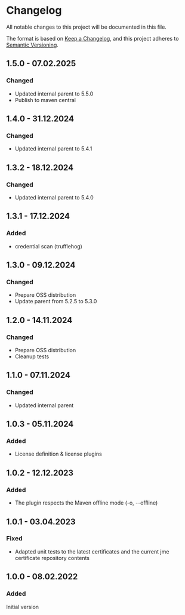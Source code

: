 # Changelog

All notable changes to this project will be documented in this file.

The format is based on [Keep a Changelog](https://keepachangelog.com/en/1.0.0/), and this project adheres
to [Semantic Versioning](https://semver.org/spec/v2.0.0.html).

## 1.5.0 - 07.02.2025

### Changed

- Updated internal parent to 5.5.0
- Publish to maven central

## 1.4.0 - 31.12.2024

### Changed

- Updated internal parent to 5.4.1

## 1.3.2 - 18.12.2024

### Changed

- Updated internal parent to 5.4.0

## 1.3.1 - 17.12.2024

### Added

- credential scan (trufflehog)

## 1.3.0 - 09.12.2024

### Changed

- Prepare OSS distribution
- Update parent from 5.2.5 to 5.3.0

## 1.2.0 - 14.11.2024

### Changed

- Prepare OSS distribution
- Cleanup tests

## 1.1.0 - 07.11.2024

### Changed

- Updated internal parent

## 1.0.3 - 05.11.2024

### Added

- License definition & license plugins

## 1.0.2 - 12.12.2023

### Added

- The plugin respects the Maven offline mode (-o, --offline)

## 1.0.1 - 03.04.2023

### Fixed

- Adapted unit tests to the latest certificates and the current jme certificate repository contents

## 1.0.0 - 08.02.2022

### Added

Initial version
